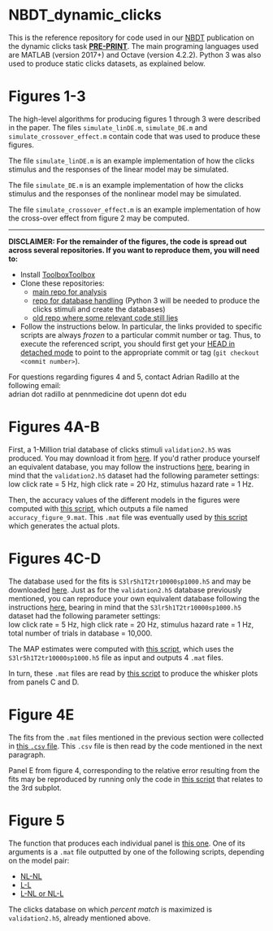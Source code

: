 # NBDT_dynamic_clicks
This is the reference repository for code used in our [NBDT](https://nbdt.scholasticahq.com/about) publication on the dynamic clicks task
**[PRE-PRINT](https://arxiv.org/abs/1902.01535)**. The main programing languages used are MATLAB (version 2017+) and Octave (version 4.2.2). Python 3 was also used to produce static clicks datasets, as explained below.

# Figures 1-3
The high-level algorithms for producing figures 1 through 3 were described 
in the paper.
The files `simulate_linDE.m`, `simulate_DE.m` and `simulate_crossover_effect.m` 
contain code that was used to produce these figures. 

The file `simulate_linDE.m` is an example implementation of how the clicks
stimulus and the responses of the linear model may be simulated.

The file `simulate_DE.m` is an example implementation of how the clicks
stimulus and the responses of the nonlinear model may be simulated.

The file `simulate_crossover_effect.m` is an example implementation of how
the cross-over effect from figure 2 may be computed.

----------
**DISCLAIMER: For the remainder of the figures, the code is spread out across several repositories. If you want to reproduce them, you will need to:**
- Install [ToolboxToolbox](https://github.com/ToolboxHub/ToolboxToolbox)
- Clone these repositories:
  - [main repo for analysis](https://github.com/aernesto/analysis_and_fits_dyn_clicks/tree/dev) 
  - [repo for database handling](https://github.com/aernesto/Data_IO_Clicks_Project/tree/design) (Python 3 will be needed to produce the clicks stimuli and create the databases)
  - [old repo where some relevant code still lies](https://github.com/aernesto/param-infer-clicks)
- Follow the instructions below. In particular, the links provided to specific scripts are always *frozen* to a particular commit number or tag. Thus, to execute the referenced script, you should first get your [HEAD in detached mode](https://git-scm.com/docs/gitglossary#gitglossary-aiddefdetachedHEADadetachedHEAD) to point to the appropriate commit or tag (`git checkout <commit number>`).  

For questions regarding figures 4 and 5, contact Adrian Radillo at the following email:  
adrian dot radillo at pennmedicine dot upenn dot edu

# Figures 4A-B
First, a 1-Million trial database of clicks stimuli `validation2.h5` was produced. You may download it from [here](https://app.box.com/s/dfygciwu82j7faybl39wsjxetzfq0d8l). If you'd rather produce yourself an equivalent database, you may follow the instructions [here](https://github.com/aernesto/Data_IO_Clicks_Project/tree/design), bearing in mind that the `validation2.h5` dataset had the following parameter settings:  
low click rate = 5 Hz, high click rate = 20 Hz, stimulus hazard rate = 1 Hz.

Then, the accuracy values of the different models in the figures were computed with [this script](https://github.com/aernesto/analysis_and_fits_dyn_clicks/blob/figure4_AB_1M_trials/accuracy_figure_1.m), which outputs a file named `accuracy_figure_9.mat`. This `.mat` file was eventually used by [this script](https://github.com/aernesto/analysis_and_fits_dyn_clicks/blob/figure4_AB_1M_trials/plots/accuracy_noise.m) which generates the actual plots.

# Figures 4C-D
The database used for the fits is `S3lr5h1T2tr10000sp1000.h5` and may be downloaded [here](https://app.box.com/s/8grhhaf1pymc32lg2e0npbo98wf9puwh). Just as for the `validation2.h5` database previously mentioned, you can reproduce your own equivalent database following the instructions [here](https://github.com/aernesto/Data_IO_Clicks_Project/tree/design), bearing in mind that the `S3lr5h1T2tr10000sp1000.h5` dataset had the following parameter settings:  
low click rate = 5 Hz, high click rate = 20 Hz, stimulus hazard rate = 1 Hz, total number of trials in database = 10,000.

The MAP estimates were computed with [this script](https://github.com/aernesto/param-infer-clicks/blob/19f467c6eee569ce638530b6b20cbd888413f91c/MATLAB_2017a_code/nonlin_stoch_fig4.m), which uses the `S3lr5h1T2tr10000sp1000.h5` file as input and outputs 4 `.mat` files.

In turn, these `.mat` files are read by [this script](https://github.com/aernesto/analysis_and_fits_dyn_clicks/blob/002c5af8738a49b75070bc9312fff8e278792cdf/plots/whiskers_point_estimates.m) to produce the whisker plots from panels C and D.

# Figure 4E

The fits from the `.mat` files mentioned in the previous section were collected in [this `.csv` file](https://app.box.com/s/6m8re9ob7qre1k5uyr8syrfkcnr6x9m4). This `.csv` file is then read by the code mentioned in the next paragraph.

Panel E from figure 4, corresponding to the relative error resulting from the fits may be reproduced by running only the code in
[this script](https://github.com/aernesto/analysis_and_fits_dyn_clicks/blob/d61f046cbad5ba3d89186590d63859025e0b758d/plots/Figure4.m) that relates to the 3rd subplot.

# Figure 5
The function that produces each individual panel is [this one](https://github.com/aernesto/analysis_and_fits_dyn_clicks/blob/Figure5_FINAL/plots/pcolor_PP.m). One of its arguments is a `.mat` file outputted by one of the following scripts, depending on the model pair:
- [NL-NL](https://github.com/aernesto/param-infer-clicks/blob/436447e66176ad2716f0c234cc03a41df45cd179/MATLAB_2017a_code/cross_param_PP_NLNL.m)
- [L-L](https://github.com/aernesto/param-infer-clicks/blob/436447e66176ad2716f0c234cc03a41df45cd179/MATLAB_2017a_code/cross_param_PP_LL.m)
- [L-NL or NL-L](https://github.com/aernesto/param-infer-clicks/blob/436447e66176ad2716f0c234cc03a41df45cd179/MATLAB_2017a_code/cross_param_PP_L_NL.m)

The clicks database on which *percent match* is maximized is `validation2.h5`, already mentioned above.
